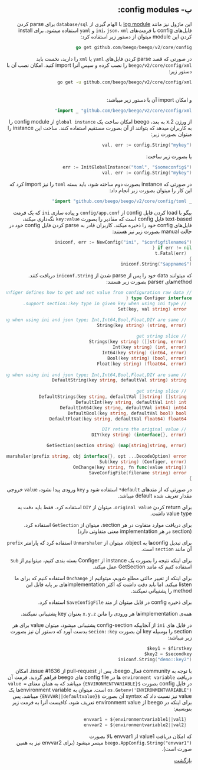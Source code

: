 <div dir="rtl">

## ب- config modules:
این ماژول نیز مانند [log module](https://github.com/NikanV/Beego/blob/main/Introduction/LogModule.md) با الهام گیری از `database/sql` برای parse کردن فایل‌های config با فرمت‌های `ini`، `json`، `xml` و `yaml` استفاده میشود. 
برای install کردن این module میتوان از دستور زیر استفاده کرد:
	
  ```go
go get github.com/beego/beego/v2/core/config
```
	
در صورتی که قصد parse کردن فایل‌های `yaml` یا `xml` را دارید، نخست باید `beego/v2/core/config/xml` را نصب کرده و سپس آنرا import کنید. امکان نصب آن با دستور زیر:
	
  ```bash
go get -u github.com/beego/beego/v2/core/config/xml
```
‍ 	
و امکان import آن با دستور زیر میباشد:
	
  ```go
import _ "github.com/beego/beego/v2/core/config/xml"
```

از ورژن 2.x به بعد، beego امکان ساخت یک `global instance` از config module را به کاربران میدهد که بتوانند از آن بصورت مستقیم استفاده کنند. ساخت این instance را میتوان بصورت زیر:
	
  ```go
val, err := config.String("mykey")
``` 
	
یا بصورت زیر ساخت:

  ```go
err := InitGlobalInstance("toml", "$someconfig$")
val, err := config.String("mykey")
```
	
در صورتی که instance بصورت دوم ساخته شود، باید بسته `toml` را نیز import کرد که این کار را میتوان بصورت زیر انجام داد:

	
  ```go
_ import "github.com/beego/beego/v2/core/config/toml"
```
	
بیگو با load کردن فایل config از `config/app.conf` و پیاده سازی `ini` که یک فرمت text-based فایل config است که مقادیر را بصورت `key:value` نگه‌داری میکند، فایل‌های config خود را ذخیره میکند. کاربران قادر به parse کردن فایل config خود در حالت manual بصورت زیر نیز هستند:
	
  ```go
iniconf, err := NewConfig("ini", "$configfilename$")
if err != nil {
	t.Fatal(err)
}
iniconf.String("$appname$")
```
		
که میتوانند data خود را پس از parse شدن از `iniconf.String` دریافت کنند. methodهای parser بصورت زیر هستند:
	
  ```go
// Configer defines how to get and set value from configuration raw data.
type Configer interface {
    // support section::key type in given key when using ini type.
    Set(key, val string) error

    // support section::key type in key string when using ini and json type; Int,Int64,Bool,Float,DIY are same.
    String(key string) (string, error)
    
    // get string slice
    Strings(key string) ([]string, error)
    Int(key string) (int, error)
    Int64(key string) (int64, error)
    Bool(key string) (bool, error)
    Float(key string) (float64, error)
    
    // support section::key type in key string when using ini and json type; Int,Int64,Bool,Float,DIY are same.
    DefaultString(key string, defaultVal string) string
    
    // get string slice
    DefaultStrings(key string, defaultVal []string) []string
    DefaultInt(key string, defaultVal int) int
    DefaultInt64(key string, defaultVal int64) int64
    DefaultBool(key string, defaultVal bool) bool
    DefaultFloat(key string, defaultVal float64) float64

    // DIY return the original value
    DIY(key string) (interface{}, error)

    GetSection(section string) (map[string]string, error)

    Unmarshaler(prefix string, obj interface{}, opt ...DecodeOption) error
    Sub(key string) (Configer, error)
    OnChange(key string, fn func(value string))
    SaveConfigFile(filename string) error
}
```

در صورتی که از متدهای `default*` استفاده شود و `key` ورودی پیدا نشود، `value` خروجی مقدار تعریف شده ‍default میباشد.

برای return کردن `original value`، میتوان از `DIY` استفاده کرد. فقط باید دقت به value type داشت.

برای دریافت موارد متفاوت در هر section، میتوان از `GetSection` استفاده کرد. (section در هر implementation معنی متفاوتی دارد)

برای تبدیل configها به object، میتوان از `Unmarshaler` استفاده کرد که پارامتر `prefix` آن مانند `section` است.

برای اینکه نتیجه را بصورت یک instance از Configer بسته بندی کنیم، میتوانیم از ‍`Sub` استفاده کنیم که مانند GetSection عمل میکند.

برای اینکه از تغییر حالتی مطلع شویم، میتوانیم از `Onchange` استفاده کنیم که برای ما listen میکند. اما باید دقت داشت که اکثر implementationهای بر پایه فایل این method را پشتیبانی نمیکنند.

برای ذخیره config در فایل میتوان از متد `SaveConfigFile` استفاده کرد.
	
همه‌ی implementationها هر ورودی را مانن `x.y.z` بعنوان key پشتیبانی نمیکنند.
	
در فایل های `ini` از آنجاییکه config-section پشتیبانی میشود، میتوان value برای هر section را بوسیله key آن بصورت `secion::key` بدست آورد که دستور آن نیز بصورت زیر میباشد:
	
  ```go
key1 = $firstkey$
key2 = $secondkey$
iniconf.String("demo::key2")
```
	
با توجه به community فعال beego، پس از pull-request از issue #1636، امکان دریافت `environment variable` ها در config file های beego فراهم گردید. فرمت آن در فایل config بصورت `${ENVIRONMENTVARIABLE}` میباشد که به همان معنای ‍`value = os.Getenv('ENVIRONMENTVARIABLE')` است. میتوان به environment variableها یک value نیز نسبت داد که syntax آن بصورت `${ENVVAR||defaultvalue}` میباشد. پس برای اینکه در beego از environment value تعریف شود، کافیست آنرا به فرمت زیر بنویسیم:
	
  ```go
	envvar1 = ${environmentvariable1||val1}
	envvar2 = ${environmentvariable2||val2}
```	

که امکان دریافت value1 از envvar1 بالا بصورت `beego.AppConfig.String("envvar1")` میسر میشود (برای envvar2 نیز به همین صورت است).
	

[بازگشت](https://github.com/NikanV/Beego/blob/introbranch/Introduction/BaseModules.md)

</div>
